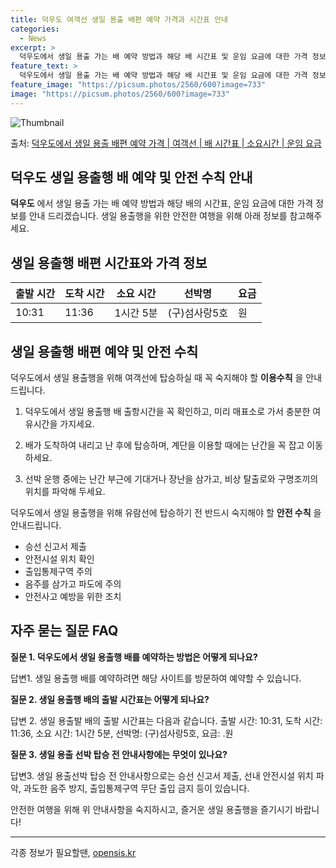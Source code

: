 ```yaml
---
title: 덕우도 여객선 생일 용출 배편 예약 가격과 시간표 안내
categories:
  - News
excerpt: >
  덕우도에서 생일 용출 가는 배 예약 방법과 해당 배 시간표 및 운임 요금에 대한 가격 정보를 안내 드리겠습니다. 안전하고 재밋는 생일 용출행 여행을 위해 아래 정보 참고하시기 바랍니다. 생일 용출행 배편 예약하기 👈 클릭덕우도에서 생일 용출행 배 시간표출발 시간도착 시간소요 시간선박명요금10:3111:361시간 5분(구)섬사랑5호.원생일 용출행 배편 예약하기 👈 클릭덕우도에서 생일 용출행 여객선 탑승 시 이용수칙덕우도에서 생일 용출행을 위해 여객선에 탑승하실 때 꼭 숙지해야 할 이용수칙을 알려드립니다. 중요한 내용: 1) 덕우도에서 생일 용출행 배 출항시간을 꼭 확인하고, 미리 매표소로 가서 충분한 여유시간을 가지세요. 2) 배가 도착하여 내리고 난 후에 탑승하며, 계단을 이용할 때에는 난간을 꼭 잡고 ..
feature_text: >
  덕우도에서 생일 용출 가는 배 예약 방법과 해당 배 시간표 및 운임 요금에 대한 가격 정보를 안내 드리겠습니다. 안전하고 재밋는 생일 용출행 여행을 위해 아래 정보 참고하시기 바랍니다. 생일 용출행 배편 예약하기 👈 클릭덕우도에서 생일 용출행 배 시간표출발 시간도착 시간소요 시간선박명요금10:3111:361시간 5분(구)섬사랑5호.원생일 용출행 배편 예약하기 👈 클릭덕우도에서 생일 용출행 여객선 탑승 시 이용수칙덕우도에서 생일 용출행을 위해 여객선에 탑승하실 때 꼭 숙지해야 할 이용수칙을 알려드립니다. 중요한 내용: 1) 덕우도에서 생일 용출행 배 출항시간을 꼭 확인하고, 미리 매표소로 가서 충분한 여유시간을 가지세요. 2) 배가 도착하여 내리고 난 후에 탑승하며, 계단을 이용할 때에는 난간을 꼭 잡고 ..
feature_image: "https://picsum.photos/2560/600?image=733"
image: "https://picsum.photos/2560/600?image=733"
---
```


![Thumbnail](https://img1.daumcdn.net/thumb/R800x0/?scode=mtistory2&fname=https%3A%2F%2Fblog.kakaocdn.net%2Fdn%2Fdt3t3Z%2FbtsHCrV0SFF%2Fr2CGnvQ2NxxYHfXcfAJOiK%2Fimg.webp)

<p>출처: <a href="https://opensis.kr/entry/%EB%8D%95%EC%9A%B0%EB%8F%84%EC%97%90%EC%84%9C-%EC%83%9D%EC%9D%BC-%EC%9A%A9%EC%B6%9C-%EB%B0%B0%ED%8E%B8-%EC%98%88%EC%95%BD-%EA%B0%80%EA%B2%A9-%EC%97%AC%EA%B0%9D%EC%84%A0-%EB%B0%B0-%EC%8B%9C%EA%B0%84%ED%91%9C-%EC%86%8C%EC%9A%94%EC%8B%9C%EA%B0%84-%EC%9A%B4%EC%9E%84-%EC%9A%94%EA%B8%88" rel="dofollow">덕우도에서 생일 용출 배편 예약 가격 | 여객선 | 배 시간표 | 소요시간 | 운임 요금</a> </p>

## 덕우도 생일 용출행 배 예약 및 안전 수칙 안내



**덕우도** 에서 생일 용출 가는 배 예약 방법과 해당 배의 시간표, 운임 요금에 대한 가격 정보를 안내 드리겠습니다. 생일 용출행을 위한
안전한 여행을 위해 아래 정보를 참고해주세요.



## **생일 용출행 배편 시간표와 가격 정보**



**출발 시간** | **도착 시간** | **소요 시간** | **선박명** | **요금**  
---|---|---|---|---  
10:31 | 11:36 | 1시간 5분 | (구)섬사랑5호 | 원  
  


## **생일 용출행 배편 예약 및 안전 수칙**



덕우도에서 생일 용출행을 위해 여객선에 탑승하실 때 꼭 숙지해야 할 **이용수칙** 을 안내드립니다.

1) 덕우도에서 생일 용출행 배 출항시간을 꼭 확인하고, 미리 매표소로 가서 충분한 여유시간을 가지세요.

2) 배가 도착하여 내리고 난 후에 탑승하며, 계단을 이용할 때에는 난간을 꼭 잡고 이동하세요.

3) 선박 운행 중에는 난간 부근에 기대거나 장난을 삼가고, 비상 탈출로와 구명조끼의 위치를 파악해 두세요.



덕우도에서 생일 용출행을 위해 유람선에 탑승하기 전 반드시 숙지해야 할 **안전 수칙** 을 안내드립니다.

  * 승선 신고서 제출
  * 안전시설 위치 확인
  * 출입통제구역 주의
  * 음주를 삼가고 파도에 주의
  * 안전사고 예방을 위한 조치



## **자주 묻는 질문 FAQ**



**질문 1. 덕우도에서 생일 용출행 배를 예약하는 방법은 어떻게 되나요?**

답변1. 생일 용출행 배를 예약하려면 해당 사이트를 방문하여 예약할 수 있습니다.

**질문 2. 생일 용출행 배의 출발 시간표는 어떻게 되나요?**

답변 2. 생일 용출발 배의 출발 시간표는 다음과 같습니다. 출발 시간: 10:31, 도착 시간: 11:36, 소요 시간: 1시간 5분,
선박명: (구)섬사랑5호, 요금: .원

**질문 3. 생일 용출 선박 탑승 전 안내사항에는 무엇이 있나요?**

답변3. 생일 용출선박 탑승 전 안내사항으로는 승선 신고서 제출, 선내 안전시설 위치 파악, 과도한 음주 방지, 출입통제구역 무단 출입 금지
등이 있습니다.



안전한 여행을 위해 위 안내사항을 숙지하시고, 즐거운 생일 용출행을 즐기시기 바랍니다!



* * *



 

각종 정보가 필요할땐, <a href="https://opensis.kr" rel="dofollow">opensis.kr</a>


